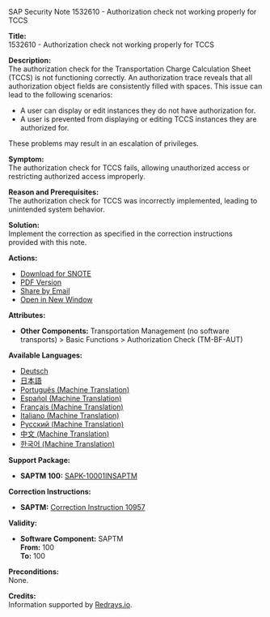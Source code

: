 SAP Security Note 1532610 - Authorization check not working properly for TCCS

**Title:**  
1532610 - Authorization check not working properly for TCCS

**Description:**  
The authorization check for the Transportation Charge Calculation Sheet (TCCS) is not functioning correctly. An authorization trace reveals that all authorization object fields are consistently filled with spaces. This issue can lead to the following scenarios:

- A user can display or edit instances they do not have authorization for.
- A user is prevented from displaying or editing TCCS instances they are authorized for.

These problems may result in an escalation of privileges.

**Symptom:**  
The authorization check for TCCS fails, allowing unauthorized access or restricting authorized access improperly.

**Reason and Prerequisites:**  
The authorization check for TCCS was incorrectly implemented, leading to unintended system behavior.

**Solution:**  
Implement the correction as specified in the correction instructions provided with this note.

**Actions:**  
- [Download for SNOTE](https://notesdownloads.sap.com/note/0040000009090132017)
- [PDF Version](https://userapps.support.sap.com/sap/support/sfm/notes/print/0001532610?language=en-US&token=55B6E4326262CE2D8C4C66662C986D28)
- [Share by Email](https://me.sap.com/notes/0001532610/share)
- [Open in New Window](https://me.sap.com/notes/0001532610)

**Attributes:**  
- **Other Components:** Transportation Management (no software transports) > Basic Functions > Authorization Check (TM-BF-AUT)

**Available Languages:**  
- [Deutsch](https://me.sap.com/notes/0001532610/D)
- [日本語](https://me.sap.com/notes/0001532610/J)
- [Português (Machine Translation)](https://me.sap.com/notes/0001532610/P)
- [Español (Machine Translation)](https://me.sap.com/notes/0001532610/S)
- [Français (Machine Translation)](https://me.sap.com/notes/0001532610/F)
- [Italiano (Machine Translation)](https://me.sap.com/notes/0001532610/I)
- [Русский (Machine Translation)](https://me.sap.com/notes/0001532610/R)
- [中文 (Machine Translation)](https://me.sap.com/notes/0001532610/1)
- [한국어 (Machine Translation)](https://me.sap.com/notes/0001532610/3)

**Support Package:**  
- **SAPTM 100:** [SAPK-10001INSAPTM](https://me.sap.com/supportpackage/SAPK-10001INSAPTM)

**Correction Instructions:**  
- **SAPTM:** [Correction Instruction 10957](https://me.sap.com/corrins/0001532610/10957)

**Validity:**  
- **Software Component:** SAPTM  
  **From:** 100  
  **To:** 100

**Preconditions:**  
None.

**Credits:**  
Information supported by [Redrays.io](https://redrays.io).